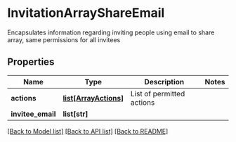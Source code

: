 # InvitationArrayShareEmail

Encapsulates information regarding inviting people using email to share array, same permissions for all invitees

## Properties

| Name              | Type                                      | Description               | Notes |
| ----------------- | ----------------------------------------- | ------------------------- | ----- |
| **actions**       | [**list[ArrayActions]**](ArrayActions.md) | List of permitted actions |
| **invitee_email** | **list[str]**                             |                           |

[[Back to Model list]](../README.md#documentation-for-models) [[Back to API list]](../README.md#documentation-for-api-endpoints) [[Back to README]](../README.md)
